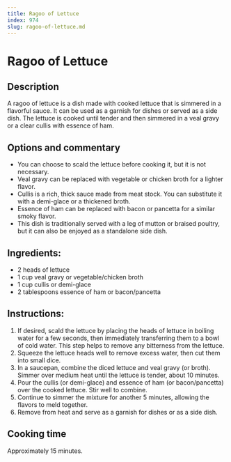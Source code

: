 ```yaml
---
title: Ragoo of Lettuce
index: 974
slug: ragoo-of-lettuce.md
---
```


# Ragoo of Lettuce

## Description
A ragoo of lettuce is a dish made with cooked lettuce that is simmered in a flavorful sauce. It can be used as a garnish for dishes or served as a side dish. The lettuce is cooked until tender and then simmered in a veal gravy or a clear cullis with essence of ham.

## Options and commentary
- You can choose to scald the lettuce before cooking it, but it is not necessary.
- Veal gravy can be replaced with vegetable or chicken broth for a lighter flavor.
- Cullis is a rich, thick sauce made from meat stock. You can substitute it with a demi-glace or a thickened broth.
- Essence of ham can be replaced with bacon or pancetta for a similar smoky flavor.
- This dish is traditionally served with a leg of mutton or braised poultry, but it can also be enjoyed as a standalone side dish.

## Ingredients:
- 2 heads of lettuce
- 1 cup veal gravy or vegetable/chicken broth
- 1 cup cullis or demi-glace
- 2 tablespoons essence of ham or bacon/pancetta

## Instructions:
1. If desired, scald the lettuce by placing the heads of lettuce in boiling water for a few seconds, then immediately transferring them to a bowl of cold water. This step helps to remove any bitterness from the lettuce.
2. Squeeze the lettuce heads well to remove excess water, then cut them into small dice.
3. In a saucepan, combine the diced lettuce and veal gravy (or broth). Simmer over medium heat until the lettuce is tender, about 10 minutes.
4. Pour the cullis (or demi-glace) and essence of ham (or bacon/pancetta) over the cooked lettuce. Stir well to combine.
5. Continue to simmer the mixture for another 5 minutes, allowing the flavors to meld together.
6. Remove from heat and serve as a garnish for dishes or as a side dish.

## Cooking time
Approximately 15 minutes.